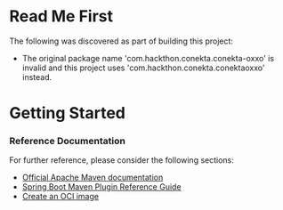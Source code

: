 # Read Me First
The following was discovered as part of building this project:

* The original package name 'com.hackthon.conekta.conekta-oxxo' is invalid and this project uses 'com.hackthon.conekta.conektaoxxo' instead.

# Getting Started

### Reference Documentation
For further reference, please consider the following sections:

* [Official Apache Maven documentation](https://maven.apache.org/guides/index.html)
* [Spring Boot Maven Plugin Reference Guide](https://docs.spring.io/spring-boot/docs/3.2.0-SNAPSHOT/maven-plugin/reference/html/)
* [Create an OCI image](https://docs.spring.io/spring-boot/docs/3.2.0-SNAPSHOT/maven-plugin/reference/html/#build-image)

